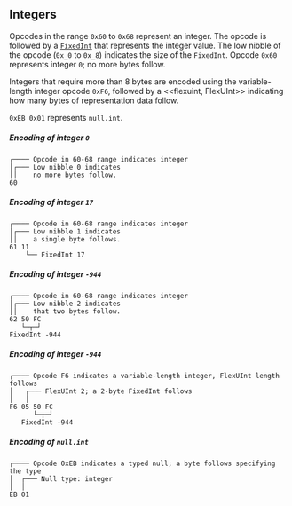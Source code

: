 ## Integers

Opcodes in the range `0x60` to `0x68` represent an integer. The opcode is followed by a [`FixedInt`](#fixedint) that
represents the integer value. The low nibble of the opcode (`0x_0` to `0x_8`) indicates the size of the `FixedInt`.
Opcode `0x60` represents integer `0`; no more bytes follow.

Integers that require more than 8 bytes are encoded using the variable-length integer opcode `0xF6`,
followed by a
<<flexuint, FlexUInt>> indicating how many bytes of representation data follow.

`0xEB 0x01` represents `null.int`.

##### Encoding of integer `0`
```
┌──── Opcode in 60-68 range indicates integer
│┌─── Low nibble 0 indicates
││    no more bytes follow.
60
```

##### Encoding of integer `17`
```
┌──── Opcode in 60-68 range indicates integer
│┌─── Low nibble 1 indicates
││    a single byte follows.
61 11
    └── FixedInt 17
```

##### Encoding of integer `-944`
```
┌──── Opcode in 60-68 range indicates integer
│┌─── Low nibble 2 indicates
││    that two bytes follow.
62 50 FC
   └─┬─┘
FixedInt -944
```

##### Encoding of integer `-944`
```
┌──── Opcode F6 indicates a variable-length integer, FlexUInt length follows
│   ┌─── FlexUInt 2; a 2-byte FixedInt follows
│   │
F6 05 50 FC
      └─┬─┘
   FixedInt -944
```

##### Encoding of `null.int`
```
┌──── Opcode 0xEB indicates a typed null; a byte follows specifying the type
│  ┌─── Null type: integer
│  │
EB 01
```